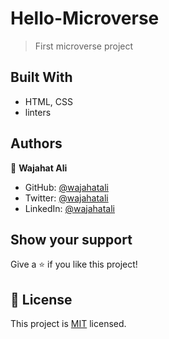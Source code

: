 
# Hello-Microverse

> First microverse project

## Built With

-   HTML, CSS
-   linters

## Authors

👤 **Wajahat Ali**

-   GitHub: [@wajahatali](https://github.com/wajahatalli)
-   Twitter: [@wajahatali](https://twitter.com/WajahatAli09)
-   LinkedIn: [@wajahatali](https://linkedin.com/in/wajahat-ali-797768136)

## Show your support

Give a ⭐️ if you like this project!

## 📝 License

This project is [MIT](./LICENSE) licensed.
